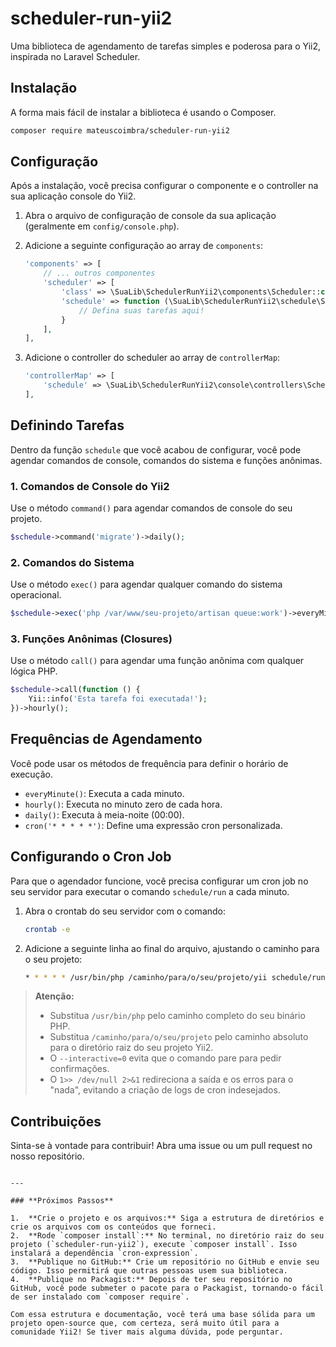 # scheduler-run-yii2

Uma biblioteca de agendamento de tarefas simples e poderosa para o Yii2, inspirada no Laravel Scheduler.

## Instalação

A forma mais fácil de instalar a biblioteca é usando o Composer.

```bash
composer require mateuscoimbra/scheduler-run-yii2
````

## Configuração

Após a instalação, você precisa configurar o componente e o controller na sua aplicação console do Yii2.

1.  Abra o arquivo de configuração de console da sua aplicação (geralmente em `config/console.php`).

2.  Adicione a seguinte configuração ao array de `components`:

    ```php
    'components' => [
        // ... outros componentes
        'scheduler' => [
            'class' => \SuaLib\SchedulerRunYii2\components\Scheduler::class,
            'schedule' => function (\SuaLib\SchedulerRunYii2\schedule\Schedule $schedule) {
                // Defina suas tarefas aqui!
            }
        ],
    ],
    ```

3.  Adicione o controller do scheduler ao array de `controllerMap`:

    ```php
    'controllerMap' => [
        'schedule' => \SuaLib\SchedulerRunYii2\console\controllers\ScheduleController::class,
    ],
    ```

## Definindo Tarefas

Dentro da função `schedule` que você acabou de configurar, você pode agendar comandos de console, comandos do sistema e funções anônimas.

### 1\. Comandos de Console do Yii2

Use o método `command()` para agendar comandos de console do seu projeto.

```php
$schedule->command('migrate')->daily();
```

### 2\. Comandos do Sistema

Use o método `exec()` para agendar qualquer comando do sistema operacional.

```php
$schedule->exec('php /var/www/seu-projeto/artisan queue:work')->everyMinute();
```

### 3\. Funções Anônimas (Closures)

Use o método `call()` para agendar uma função anônima com qualquer lógica PHP.

```php
$schedule->call(function () {
    Yii::info('Esta tarefa foi executada!');
})->hourly();
```

## Frequências de Agendamento

Você pode usar os métodos de frequência para definir o horário de execução.

  * `everyMinute()`: Executa a cada minuto.
  * `hourly()`: Executa no minuto zero de cada hora.
  * `daily()`: Executa à meia-noite (00:00).
  * `cron('* * * * *')`: Define uma expressão cron personalizada.

## Configurando o Cron Job

Para que o agendador funcione, você precisa configurar um cron job no seu servidor para executar o comando `schedule/run` a cada minuto.

1.  Abra o crontab do seu servidor com o comando:

    ```bash
    crontab -e
    ```

2.  Adicione a seguinte linha ao final do arquivo, ajustando o caminho para o seu projeto:

    ```bash
    * * * * * /usr/bin/php /caminho/para/o/seu/projeto/yii schedule/run --interactive=0 1>> /dev/null 2>&1
    ```

> **Atenção:**
>
>   * Substitua `/usr/bin/php` pelo caminho completo do seu binário PHP.
>   * Substitua `/caminho/para/o/seu/projeto` pelo caminho absoluto para o diretório raiz do seu projeto Yii2.
>   * O `--interactive=0` evita que o comando pare para pedir confirmações.
>   * O `1>> /dev/null 2>&1` redireciona a saída e os erros para o "nada", evitando a criação de logs de cron indesejados.

## Contribuições

Sinta-se à vontade para contribuir\! Abra uma issue ou um pull request no nosso repositório.

```

---

### **Próximos Passos**

1.  **Crie o projeto e os arquivos:** Siga a estrutura de diretórios e crie os arquivos com os conteúdos que forneci.
2.  **Rode `composer install`:** No terminal, no diretório raiz do seu projeto (`scheduler-run-yii2`), execute `composer install`. Isso instalará a dependência `cron-expression`.
3.  **Publique no GitHub:** Crie um repositório no GitHub e envie seu código. Isso permitirá que outras pessoas usem sua biblioteca.
4.  **Publique no Packagist:** Depois de ter seu repositório no GitHub, você pode submeter o pacote para o Packagist, tornando-o fácil de ser instalado com `composer require`.

Com essa estrutura e documentação, você terá uma base sólida para um projeto open-source que, com certeza, será muito útil para a comunidade Yii2! Se tiver mais alguma dúvida, pode perguntar.
```